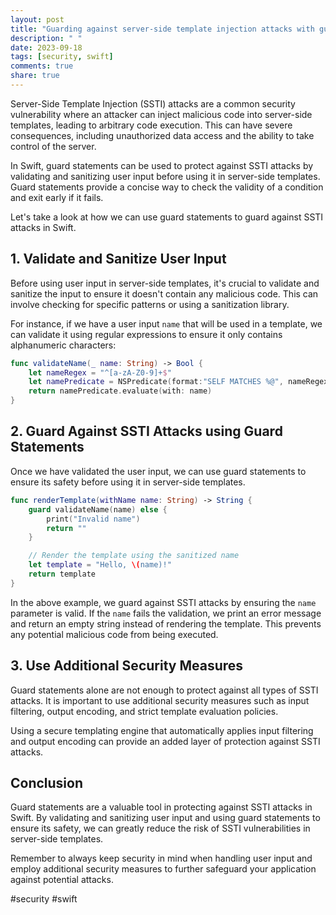 ```yaml
---
layout: post
title: "Guarding against server-side template injection attacks with guard statements in Swift"
description: " "
date: 2023-09-18
tags: [security, swift]
comments: true
share: true
---
```


Server-Side Template Injection (SSTI) attacks are a common security vulnerability where an attacker can inject malicious code into server-side templates, leading to arbitrary code execution. This can have severe consequences, including unauthorized data access and the ability to take control of the server.

In Swift, guard statements can be used to protect against SSTI attacks by validating and sanitizing user input before using it in server-side templates. Guard statements provide a concise way to check the validity of a condition and exit early if it fails.

Let's take a look at how we can use guard statements to guard against SSTI attacks in Swift.

## 1. Validate and Sanitize User Input

Before using user input in server-side templates, it's crucial to validate and sanitize the input to ensure it doesn't contain any malicious code. This can involve checking for specific patterns or using a sanitization library.

For instance, if we have a user input `name` that will be used in a template, we can validate it using regular expressions to ensure it only contains alphanumeric characters:

```swift
func validateName(_ name: String) -> Bool {
    let nameRegex = "^[a-zA-Z0-9]+$"
    let namePredicate = NSPredicate(format:"SELF MATCHES %@", nameRegex)
    return namePredicate.evaluate(with: name)
}
```

## 2. Guard Against SSTI Attacks using Guard Statements

Once we have validated the user input, we can use guard statements to ensure its safety before using it in server-side templates. 

```swift
func renderTemplate(withName name: String) -> String {
    guard validateName(name) else {
        print("Invalid name")
        return ""
    }

    // Render the template using the sanitized name
    let template = "Hello, \(name)!"
    return template
}
```

In the above example, we guard against SSTI attacks by ensuring the `name` parameter is valid. If the `name` fails the validation, we print an error message and return an empty string instead of rendering the template. This prevents any potential malicious code from being executed.

## 3. Use Additional Security Measures

Guard statements alone are not enough to protect against all types of SSTI attacks. It is important to use additional security measures such as input filtering, output encoding, and strict template evaluation policies.

Using a secure templating engine that automatically applies input filtering and output encoding can provide an added layer of protection against SSTI attacks.

## Conclusion

Guard statements are a valuable tool in protecting against SSTI attacks in Swift. By validating and sanitizing user input and using guard statements to ensure its safety, we can greatly reduce the risk of SSTI vulnerabilities in server-side templates.

Remember to always keep security in mind when handling user input and employ additional security measures to further safeguard your application against potential attacks.

#security #swift
